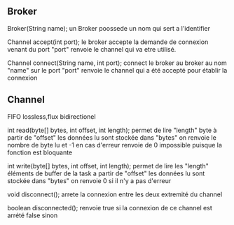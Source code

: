 ## Broker

Broker(String name);
un Broker poossede un nom qui sert a l'identifier

Channel accept(int port);
le broker accepte la demande de connexion venant du port "port"
renvoie le channel qui va etre utilisé.

Channel connect(String name, int port);
connect le broker au broker au nom "name" sur le port "port"
renvoie le channel qui a été accepté pour établir la connexion

## Channel
FIFO lossless,flux bidirectionel

int read(byte[] bytes, int offset, int length);
permet de lire "length" byte à partir de "offset"
les données lu sont stockée dans "bytes"
on renvoie le nombre de byte lu et -1 en cas d'erreur renvoie de 0 impossible puisque la fonction est bloquante

int write(byte[] bytes, int offset, int length);
permet de lire les "length" éléments de buffer de la task a partir de "offset"
les données lu sont stockée dans "bytes"
on renvoie 0 si il n'y a pas d'erreur

void disconnect();
arrete la connexion entre les deux extremité du channel

boolean disconnected();
renvoie true si la connexion de ce channel est arrété false sinon

